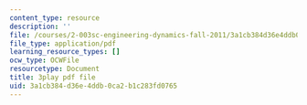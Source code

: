 ```yaml
---
content_type: resource
description: ''
file: /courses/2-003sc-engineering-dynamics-fall-2011/3a1cb384d36e4ddb0ca2b1c283fd0765_zNCBDrnT05E.pdf
file_type: application/pdf
learning_resource_types: []
ocw_type: OCWFile
resourcetype: Document
title: 3play pdf file
uid: 3a1cb384-d36e-4ddb-0ca2-b1c283fd0765
---
```

